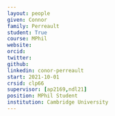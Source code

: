 ```yaml
---
layout: people
given: Connor
family: Perreault
student: True
course: MPhil
website: 
orcid:
twitter: 
github: 
linkedin: conor-perreault
start: 2021-10-01
crsid: clp66
supervisor: [ap2169,ndl21]
position: MPhil Student
institution: Cambridge University
---
```

